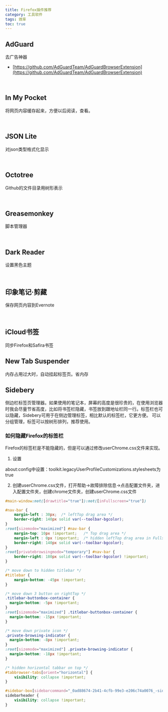 ```yaml
---
title: Firefox插件推荐
category: 工具软件
tags: 效率
toc: true
---
```



## **AdGuard**

去广告神器

- [https://github.com/AdGuardTeam/AdGuardBrowserExtension](https://github.com/AdGuardTeam/AdGuardBrowserExtension)

<br/>

## **In My Pocket**

将网页内容缓存起来，方便以后阅读，查看。

<br/>

## **JSON Lite**

对json类型格式化显示

<br/>

## **Octotree**

Github的文件目录用树形表示

<br/>

## **Greasemonkey**

脚本管理器

<br/>

## **Dark Reader**

设置黑色主题

<br/>

## **印象笔记·剪藏**

保存网页内容到Evernote

<br/>

## **iCloud书签**

同步Firefox和Safira书签


## New Tab Suspender

内存占用过大时，自动挂起标签页。省内存


## Sidebery

侧边栏标签页管理器。如果使用的笔记本，屏幕的高度是很珍贵的，在使用浏览器时我会尽量节省高度，比如将书签栏隐藏，书签放到跟地址栏同一行。标签栏也可以隐藏，Sidebery可用于在侧边管理标签，相比默认的标签栏，它更方便。
可以分组管理，标签可以按树形排列，推荐使用。


### 如何隐藏Firefox的标签栏

Firefox的标签栏是不能隐藏的，但是可以通过修改userChrome.css文件来实现。

1. 设置

about:config中设置：toolkit.legacyUserProfileCustomizations.stylesheets为true

2. 创建userChrome.css文件，打开帮助->故障排除信息->点击配置文件夹，进入配置文件夹，创建chrome文件夹，创建userChrome.css文件

```css
#main-window:not([drawtitle="true"]):not([inFullscreen="true"]) 

#nav-bar { 
    margin-left : 30px;  /* leftTop drag area */
    border-right: 140px solid var(--toolbar-bgcolor); 
}
:root[sizemode="maximized"] #nav-bar { 
    margin-top: 10px !important;   /* Top drag area */
    margin-left : 0px !important;  /* hidden leftTop drag area in Fullscreen mode*/
    border-right: 140px solid var(--toolbar-bgcolor); 
}
:root[privatebrowsingmode="temporary"] #nav-bar { 
    border-right: 180px solid var(--toolbar-bgcolor) !important; 
}

/* move down to hidden titlebar */
#titlebar {
    margin-bottom: -45px !important;
}

/* move down 3 button on rightTop */
.titlebar-buttonbox-container {
  margin-bottom: -5px !important;
}
:root[sizemode="maximized"] .titlebar-buttonbox-container {
  margin-bottom: -15px !important;
}

/* move down private icon */
.private-browsing-indicator {
  margin-bottom: -8px !important;
}
:root[sizemode="maximized"] .private-browsing-indicator {
  margin-bottom: -18px !important;
}

/* hidden horizontal tabbar on top */
#tabbrowser-tabs[orient="horizontal"] {
    visibility: collapse !important;
}

#sidebar-box[sidebarcommand="_0ad88674-2b41-4cfb-99e3-e206c74a0076_-sidebar-action"] 
sidebarheader { 
    visibility: collapse !important; 
}

```






